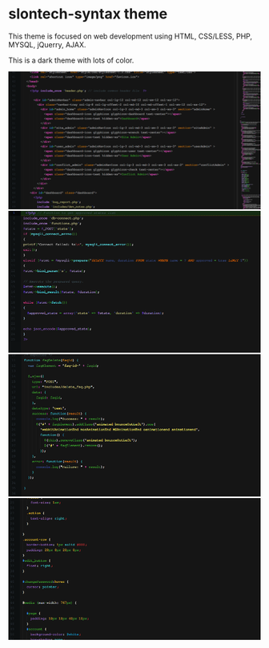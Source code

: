 # slontech-syntax theme

This theme is focused on web development using HTML, CSS/LESS, PHP, MYSQL, jQuerry, AJAX.

This is a dark theme with lots of color.


![A screenshot of your theme](https://github.com/najemnyvrah/slontech-syntax/blob/master/screenshots/screenshot-1.png)
![A screenshot of your theme](https://github.com/najemnyvrah/slontech-syntax/blob/master/screenshots/screenshot-2.png)
![A screenshot of your theme](https://github.com/najemnyvrah/slontech-syntax/blob/master/screenshots/screenshot-3.png)
![A screenshot of your theme](https://github.com/najemnyvrah/slontech-syntax/blob/master/screenshots/screenshot-4.png)
